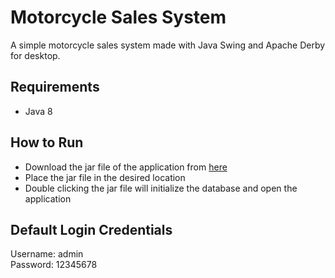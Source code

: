 # Motorcycle Sales System
A simple motorcycle sales system made with Java Swing and Apache Derby for desktop.

## Requirements
* Java 8

## How to Run
* Download the jar file of the application from [here](https://github.com/nnaaffffuu/motorcycle-sales-system/releases)
* Place the jar file in the desired location
* Double clicking the jar file will initialize the database and open the application

## Default Login Credentials
Username: admin  
Password: 12345678